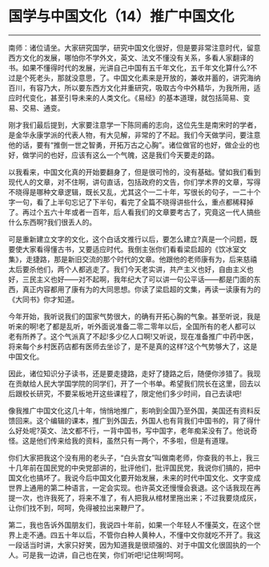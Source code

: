 # 国学与中国文化（14）推广中国文化

------

南师：诸位请坐。大家研究国学，研究中国文化很好，但是要非常注意时代，留意西方文化的发展，哪怕你不学外文，英文、法文不懂没有关系，多看人家翻译的书。如果不懂得时代的发展，光讲自己中国有五千年文化，五千年文化算什么?不过是个死老头，那就没意思，了。中国文化素来是开放的，兼收并蓄的，讲究海纳百川，有容乃大，所以要东西方文化并重研究，吸取古今中外精华，为我所用，适应时代变化，甚至引导未来的人类文化。《易经》的基本道理，就包括简易、变易、交易、通变。

刚才我们最后提到，大家要注意学一下陈同甫的志向，这位先生是南宋时的学者，是金华永康学派的代表人物，有大见解，非常的了不起。我们今天做学问，要注意他的话，要有“推倒一世之智勇，开拓万古之心胸”。诸位做官的也好，做企业的也好，做学问的也好，应该有这么一个气魄，这是我们今天要走的路。

以我看来，中国文化真的开始要翻身了，但是很可怜的，没有基础。譬如我们看到现代人的文章，对不住啊，讲句直话，包括政府的文告，你们学术界的文章，写得不晓得是哪种文章逻辑，既长又乱，尤其这个一二十年，写很长的句子，一二十个字一句，看了上半句忘记了下半句，看完了全篇不晓得讲些什么，重点都稀释掉了。再过个五六十年或者一百年，后人看我们的文章要考古了，究竟这一代人搞些什么东西啊?我们很丢人的。

可是重新建立文字的文化，这个白话文推行以后，要怎么建立?真是一个问题，既要使大家看得懂古书，又要适应时代。我倒主张你们看看梁启超的《饮冰室文集》，走捷路，那是新旧交流的那个时代的文章。他跟他的老师康有为，后来慈禧太后要杀他们，两个人都逃走了。我们今天老实讲，共产主义也好，自由主义也好，三民主义也好——对不起啊，我年纪大了可以讲一句公平话——都是门面的东西，真正内容都用了康有为的大同思想。你读了梁启超的文集，再读一读康有为的《大同书》你才知道。

今年开始，我听说我们的国家气势很大，的确有开拓心胸的气象。甚至听说，我是听来的啊!老了都是乱听，听外面说准备二零二零年以后，全国所有的老人都可以老有所养了。这个气派真了不起!多少亿人口啊!又听说，现在准备推广中药中医，将来每个乡村医药店都有医师去坐诊了，是不是真的这样?这个气势够大了，这是中国文化。

因此，诸位知识分子读书，还是要走捷路，走好了捷路之后，随便你涉猎了。我现在贡献给人民大学国学院的同学们，开了一个书单。希望我们院长在这里，回去以后跟校长研究，不要呆板地开这些课程了，限定他们多少时间，自己去读吧!

像我推广中国文化这几十年，悄悄地推广，影响到全国乃至外国，美国还有资料反馈回来。这个编辑的课本，推广到外国去，外国人也有背我们中国书的，背了得什么好处呢?英文、法文都不行，一背中国书，写中国字，老年痴呆没有了。他说奇怪。这是他们传来给我的资料，虽然只有一两个，不多啦，但是有道理。

你们大家把我这个没有用的老头子，“白头宫女”叫做南老师，你查我的书上，我三十几年前在国民党的中央党部讲的，批评他们，批评国民党，我说你们搞的，把中国文化也搞坏了。我说今后中国文化要开始发展，未来的时代中国文化、文字变成世界上通用的第二种语言，一定会实现。也许英文还慢慢会衰退。这个话我现在再提一次，也许我死了，将来不准了，有人把我从棺材里拖出来；不过我要烧成灰，让你们找不到，呵呵，免得被拉出来鞭尸了。

第二，我也告诉外国朋友们，我说四十年前，如果一个年轻人不懂英文，在这个世界上走不通。四五十年以后，不管你白种人黄种人，不懂中文你就吃不开了。我这一段话当时讲，大家只好笑，因为知道我是很顽强的、对于中国文化很固执的一个人。可是我一边讲，自己也在笑，你们听吧!记住啊!呵呵。
